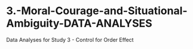 # 3.-Moral-Courage-and-Situational-Ambiguity-DATA-ANALYSES
Data Analyses for Study 3 - Control for Order Effect

